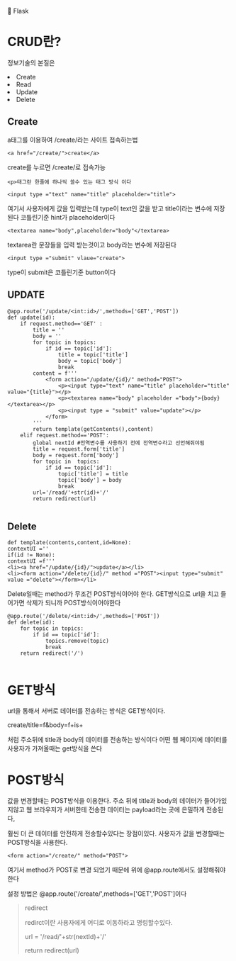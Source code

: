 📘 Flask



# CRUD란?

정보기술의 본질은
<li>Create</li>
<li>Read</li>
<li>Update</li>
<li>Delete</li>


## Create

a태그를 이용하여 /create/라는 사이트 접속하는법

```  
<a href="/create/">create</a>
```

create를 누르면 /create/로 접속가능

```<p>태그란 한줄에 하나씩 쓸수 있는 태그 방식 이다```

```<input type ="text" name="title" placeholder="title">```
<p>여기서 사용자에게 값을 입력받는데 type이 text인 값을 받고 title이라는 변수에 저장된다 코틀린기준 hint가 placeholder이다</p>

```<textarea name="body",placeholder="body"</textarea>```
<p>textarea란 문장들을 입력 받는것이고 body라는 변수에 저장된다</p>

```<input type ="submit" vlaue="create">```
<p>type이 submit은 코틀린기준 button이다</p>

## UPDATE


```
@app.route('/update/<int:id>/',methods=['GET','POST'])
def update(id):
    if request.method=='GET' :
        title = ''
        body = ''
        for topic in topics:
            if id == topic['id']:
                title = topic['title']
                body = topic['body']
                break
        content = f'''
            <form action="/update/{id}/" method="POST">
                <p><input type="text" name="title" placeholder="title" value="{title}"></p>
                <p><textarea name="body" placeholder ="body">{body}</textarea></p>
                <p><input type = "submit" value="update"></p>
            </form>
        '''
        return template(getContents(),content)
    elif request.method=='POST':
        global nextId #전역변수를 사용하기 전에 전역변수라고 선언해줘야됨
        title = request.form['title']
        body = request.form['body']
        for topic in  topics:
            if id == topic['id']:
                topic['title'] = title
                topic['body'] = body
                break
        url='/read/'+str(id)+'/'
        return redirect(url)


```


## Delete
```
def template(contents,content,id=None):
contextUI =''
if(id != None):
contextUI =f'''
<li><a href="/update/{id}/">update</a></li>
<li><form action="/delete/{id}/" method ="POST"><input type="submit" value ="delete"></form></li>
```

<p>Delete일때는 method가 무조건 POST방식이어야 한다. GET방식으로 url을 치고 들어가면 삭제가 되니까 POST방식이어야한다</p>

```
@app.route('/delete/<int:id>/',methods=['POST'])
def delete(id):
    for topic in topics:
        if id == topic['id']:
            topics.remove(topic)
            break
    return redirect('/')
    
```

# GET방식
url을 통해서 서버로 데이터를 전송하는 방식은 GET방식이다.
<p>create/title=f&body=f+is+</p>
처럼 주소뒤에 title과 body의 데이터를 전송하는 방식이다
어떤 웹 페이지에 데이터를 사용자가 가져올때는 get방식을 쓴다

# POST방식
값을 변경할때는 POST방식을 이용한다.
주소 뒤에 title과 body의 데이터가 들어가있지않고 웹 브라우저가 서버한테 전송한 데이터는
payload라는 곳에 은밀하게 전송된다, <p>훨씬 더 큰 데이터를 안전하게 전송할수있다는 장점이있다.
사용자가 값을 변경할때는 POST방식을 사용한다.</p>
```<form action="/create/" method="POST">```
<p>여기서 method가 POST로 변경 되었기 때문에 위에 @app.route에서도 설정해줘야한다</p>
설정 방법은 @app.route('/create/',methods=['GET','POST']이다

>redirect
> <p>redirct이란 사용자에게 어디로 이동하라고 명렁할수있다.</p>
> <p>url = '/read/'+str(nextId)+'/'</p>
> <p>return redirect(url)</p>